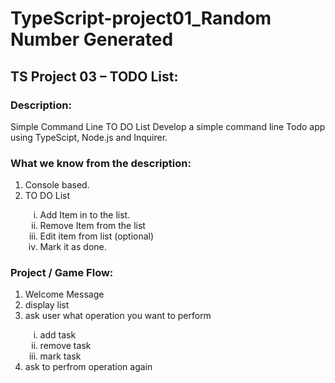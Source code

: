 <!-- @format -->

# TypeScript-project01_Random Number Generated

## TS Project 03 – TODO List:

### Description:

Simple Command Line TO DO List Develop a simple command line Todo app using
TypeScipt, Node.js and Inquirer.

### What we know from the description:

<ol>
<li>Console based.</li> <li>TO DO List</li>
<ol type="i">
<li>Add Item in to the list.</li>
<li>Remove Item from the list</li>
<li>Edit item from list (optional)</li>
<li>Mark it as done.</li>
</ol>

</ol>

### Project / Game Flow:

<ol>
    <li>Welcome Message</li>
    <li>display list</li>
    <li>ask user what operation you want to perform</li>
    <ol type="i">
    <li>add task </li>
    <li>remove task</li>
    <li>mark task</li>
    </ol>
    <li>ask to perfrom operation again</li>
</ol>
